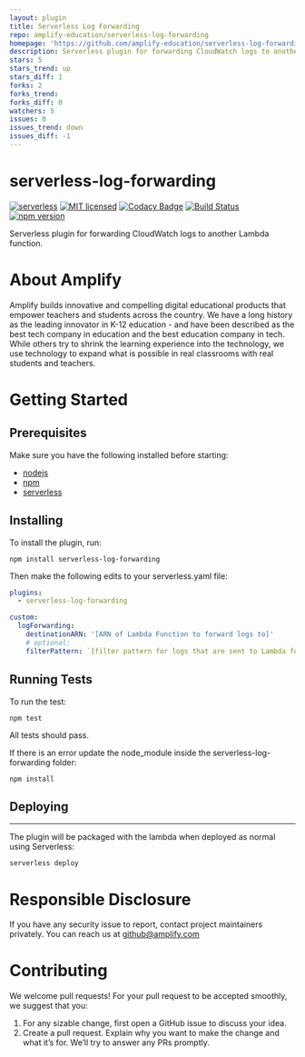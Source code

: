 ```yaml
---
layout: plugin
title: Serverless Log Forwarding
repo: amplify-education/serverless-log-forwarding
homepage: 'https://github.com/amplify-education/serverless-log-forwarding'
description: Serverless plugin for forwarding CloudWatch logs to another Lambda function.
stars: 5
stars_trend: up
stars_diff: 1
forks: 2
forks_trend: 
forks_diff: 0
watchers: 5
issues: 0
issues_trend: down
issues_diff: -1
---
```



# serverless-log-forwarding
[![serverless](http://public.serverless.com/badges/v3.svg)](http://www.serverless.com)
[![MIT licensed](https://img.shields.io/badge/license-MIT-blue.svg)](https://raw.githubusercontent.com/amplify-education/serverless-domain-manager/master/LICENSE)
[![Codacy Badge](https://api.codacy.com/project/badge/Grade/bb1e50c048434012bd57eb73225a089e)](https://www.codacy.com/app/CFER/serverless-log-forwarding?utm_source=github.com&utm_medium=referral&utm_content=amplify-education/serverless-log-forwarding&utm_campaign=badger)
[![Build Status](https://travis-ci.org/amplify-education/serverless-log-forwarding.svg?branch=master)](https://travis-ci.org/amplify-education/serverless-log-forwarding)
[![npm version](https://badge.fury.io/js/serverless-log-forwarding.svg)](https://badge.fury.io/js/serverless-log-forwarding)

Serverless plugin for forwarding CloudWatch logs to another Lambda function.

# About Amplify
Amplify builds innovative and compelling digital educational products that empower teachers and students across the country. We have a long history as the leading innovator in K-12 education - and have been described as the best tech company in education and the best education company in tech. While others try to shrink the learning experience into the technology, we use technology to expand what is possible in real classrooms with real students and teachers.

# Getting Started

## Prerequisites
Make sure you have the following installed before starting:
* [nodejs](https://nodejs.org/en/download/)
* [npm](https://www.npmjs.com/get-npm)
* [serverless](https://serverless.com/framework/docs/providers/aws/guide/installation/)

## Installing
To install the plugin, run:

```
npm install serverless-log-forwarding
```

Then make the following edits to your serverless.yaml file:
```yaml
plugins:
  - serverless-log-forwarding

custom:
  logForwarding:
    destinationARN: '[ARN of Lambda Function to forward logs to]'
    # optional:
    filterPattern: `[filter pattern for logs that are sent to Lambda function]'
```

## Running Tests
To run the test:
```
npm test
```
All tests should pass.

If there is an error update the node_module inside the serverless-log-forwarding folder:
```
npm install
```

## Deploying
---------
The plugin will be packaged with the lambda when deployed as normal using Serverless:
```
serverless deploy
```

# Responsible Disclosure
If you have any security issue to report, contact project maintainers privately.
You can reach us at <github@amplify.com>

# Contributing
We welcome pull requests! For your pull request to be accepted smoothly, we suggest that you:
1. For any sizable change, first open a GitHub issue to discuss your idea.
2. Create a pull request.  Explain why you want to make the change and what it’s for.
We’ll try to answer any PRs promptly.
